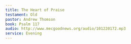 ```yaml
---
title: The Heart of Praise
testament: Old
pastor: Andrew Thomson
book: Psalm 117
audio: http://www.mecgoodnews.org/audio/101220172.mp3
service: Evening
---
```

